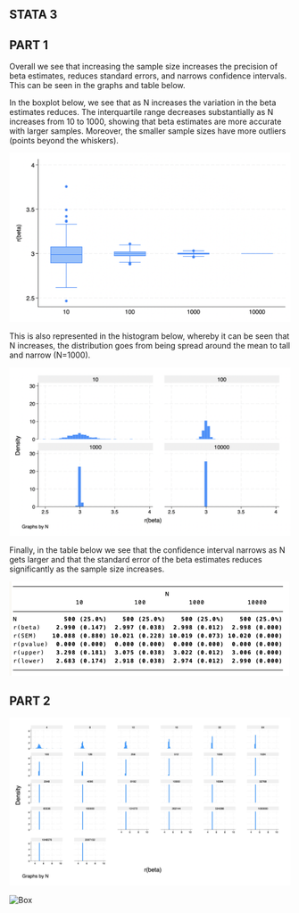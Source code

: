 ## STATA 3

## PART 1 
Overall we see that increasing the sample size increases the precision of beta estimates, reduces standard errors, and narrows confidence intervals. This can be seen in the graphs and table below.

In the boxplot below, we see that as N increases the variation in the beta estimates reduces. The interquartile range decreases substantially as N increases from 10 to 1000, showing that beta estimates are more accurate with larger samples. Moreover, the smaller sample sizes have more outliers (points beyond the whiskers).

 ![Boxplot](./box.png)


This is also represented in the histogram below, whereby it can be seen that N increases, the distribution goes from being spread around the mean to tall and narrow (N=1000).

 ![Histogram](./part_one.png)


Finally, in the table below we see that the confidence interval narrows as N gets larger and that the standard error of the beta estimates reduces significantly as the sample size increases.

 ![Table](./table_one.png)



## PART 2

 ![Histogramparttwo](./part2graph.jpg)



  ![Box](./boxpart2.jpg)
 
